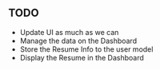 ## TODO

- Update UI as much as we can
- Manage the data on the Dashboard
- Store the Resume Info to the user model
- Display the Resume in the Dashboard
